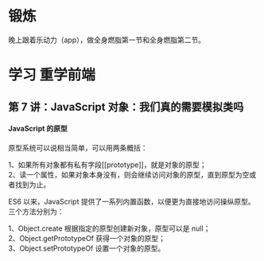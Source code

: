 # 锻炼

晚上跟着乐动力（app），做全身燃脂第一节和全身燃脂第二节。

# 学习 重学前端

## 第 7 讲：JavaScript 对象：我们真的需要模拟类吗

#### JavaScript 的原型

原型系统可以说相当简单，可以用两条概括：

1、如果所有对象都有私有字段[[prototype]]，就是对象的原型；  
2、读一个属性，如果对象本身没有，则会继续访问对象的原型，直到原型为空或者找到为止。

ES6 以来，JavaScript 提供了一系列内置函数，以便更为直接地访问操纵原型。三个方法分别为：

1、Object.create 根据指定的原型创建新对象，原型可以是 null；  
2、Object.getPrototypeOf 获得一个对象的原型；  
3、Object.setPrototypeOf 设置一个对象的原型。
